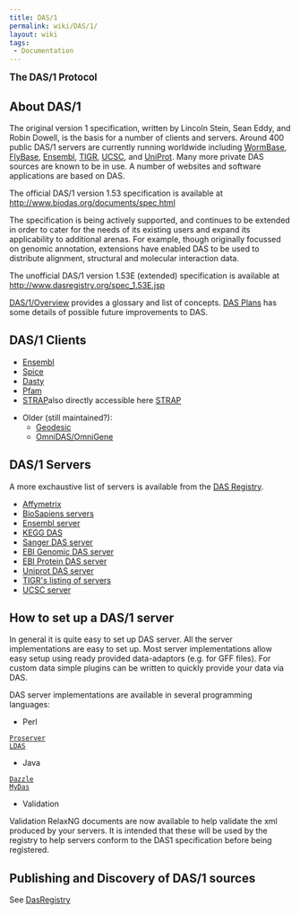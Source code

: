 ```yaml
---
title: DAS/1
permalink: wiki/DAS/1/
layout: wiki
tags:
 - Documentation
---
```


<big>**The DAS/1 Protocol**</big>

About DAS/1
-----------

The original version 1 specification, written by Lincoln Stein, Sean
Eddy, and Robin Dowell, is the basis for a number of clients and
servers. Around 400 public DAS/1 servers are currently running worldwide
including [WormBase](http://www.wormbase.org/),
[FlyBase](http://www.flybase.org/), [Ensembl](http://www.ensembl.org/),
[TIGR](http://www.tigr.org/), [UCSC](http://genome.ucsc.edu/), and
[UniProt](http://www.ebi.ac.uk/das-srv/uniprot/das). Many more private
DAS sources are known to be in use. A number of websites and software
applications are based on DAS.

The official DAS/1 version 1.53 specification is available at
<http://www.biodas.org/documents/spec.html>

The specification is being actively supported, and continues to be
extended in order to cater for the needs of its existing users and
expand its applicability to additional arenas. For example, though
originally focussed on genomic annotation, extensions have enabled DAS
to be used to distribute alignment, structural and molecular interaction
data.

The unofficial DAS/1 version 1.53E (extended) specification is available
at <http://www.dasregistry.org/spec_1.53E.jsp>

[DAS/1/Overview](/wiki/DAS/1/Overview "wikilink") provides a glossary and list
of concepts. [DAS Plans](/wiki/DAS_Plans "wikilink") has some details of
possible future improvements to DAS.

DAS/1 Clients
-------------

-   [Ensembl](http://www.ensembl.org/info/using/external_data/das/index.html)
-   [Spice](http://www.efamily.org.uk/software/dasclients/spice/)
-   [Dasty](http://www.ebi.ac.uk/dasty/)
-   [Pfam](http://pfam.sanger.ac.uk/)
-   [STRAP](http://3d-alignment.eu/)also directly accessible here
    [STRAP](http://www.charite.de/bioinf/strap/)

<!-- -->

-   Older (still maintained?):
    -   [Geodesic](http://biodas.org/geodesic/)
    -   [OmniDAS/OmniGene](http://sourceforge.net/project/showfiles.php?group_id=28453&release_id=60810)

DAS/1 Servers
-------------

A more exchaustive list of servers is available from the [DAS
Registry](/wiki/DasRegistry "wikilink").

-   [Affymetrix](http://netaffxdas.affymetrix.com/das/)
-   [BioSapiens
    servers](http://www.biosapiens.info/page.php?page=biosapiensdir)
-   [Ensembl
    server](http://www.ensembl.org/info/using/external_data/das/index.html)
-   [KEGG DAS](http://das.hgc.jp/)
-   [Sanger DAS server](http://das.sanger.ac.uk/das/dsn)
-   [EBI Genomic DAS
    server](http://www.ebi.ac.uk/das-srv/genomicdas/das/sources)
-   [EBI Protein DAS
    server](http://www.ebi.ac.uk/das-srv/proteindas/das/sources)
-   [Uniprot DAS server](http://www.ebi.ac.uk/das-srv/uniprot/das/dsn)
-   [TIGR's listing of
    servers](http://www.tigr.org/tdb/DAS/das_server_list.html)
-   [UCSC server](http://genome.ucsc.edu/FAQ/FAQdownloads#download23)

How to set up a DAS/1 server
----------------------------

In general it is quite easy to set up DAS server. All the server
implementations are easy to set up. Most server implementations allow
easy setup using ready provided data-adaptors (e.g. for GFF files). For
custom data simple plugins can be written to quickly provide your data
via DAS.

DAS server implementations are available in several programming
languages:

-   Perl

[`Proserver`](http://www.sanger.ac.uk/proserver/)  
[`LDAS`](http://biodas.org/servers/LDAS.html)

-   Java

[`Dazzle`](http://www.biojava.org/wiki/Dazzle)  
[`MyDas`](http://code.google.com/p/mydas/)

-   Validation

Validation RelaxNG documents are now available to help validate the xml
produced by your servers. It is intended that these will be used by the
registry to help servers conform to the DAS1 specification before being
registered.

Publishing and Discovery of DAS/1 sources
-----------------------------------------

See [DasRegistry](/wiki/DasRegistry "wikilink")

